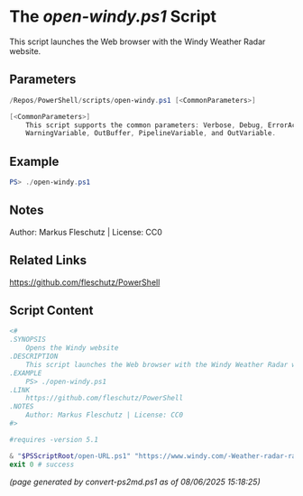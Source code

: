The *open-windy.ps1* Script
===========================

This script launches the Web browser with the Windy Weather Radar website.

Parameters
----------
```powershell
/Repos/PowerShell/scripts/open-windy.ps1 [<CommonParameters>]

[<CommonParameters>]
    This script supports the common parameters: Verbose, Debug, ErrorAction, ErrorVariable, WarningAction, 
    WarningVariable, OutBuffer, PipelineVariable, and OutVariable.
```

Example
-------
```powershell
PS> ./open-windy.ps1

```

Notes
-----
Author: Markus Fleschutz | License: CC0

Related Links
-------------
https://github.com/fleschutz/PowerShell

Script Content
--------------
```powershell
<#
.SYNOPSIS
	Opens the Windy website
.DESCRIPTION
	This script launches the Web browser with the Windy Weather Radar website.
.EXAMPLE
	PS> ./open-windy.ps1
.LINK
	https://github.com/fleschutz/PowerShell
.NOTES
	Author: Markus Fleschutz | License: CC0
#>

#requires -version 5.1

& "$PSScriptRoot/open-URL.ps1" "https://www.windy.com/-Weather-radar-radar" "Windy Weather Radar: "
exit 0 # success
```

*(page generated by convert-ps2md.ps1 as of 08/06/2025 15:18:25)*
